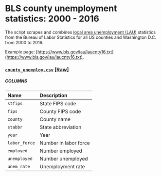 # BLS county unemployment statistics: 2000 - 2016

The script scrapes and
combines [local area unemployment (LAU)](https://www.bls.gov/lau/)
statistics from the Bureau of Labor Statistics for all US counties and
Washington D.C. from 2000 to 2016.

Example
page:
[https://www.bls.gov/lau/laucnty16.txt](https://www.bls.gov/lau/laucnty16.txt).

### [`county_unemploy.csv`](https://github.com/btskinner/county\_unemploy/blob/master/county\_unemploy.csv) [[Raw]](https://raw.githubusercontent.com/btskinner/county\_unemploy/master/county\_unemploy.csv)

##### COLUMNS

| Name | Description|
|:-----|:-----------|
|`stfips`|State FIPS code|
|`fips`|County FIPS code|
|`county`|County name|
|`stabbr`|State abbreviation|
|`year`|Year|
|`labor_force`|Number in labor force|
|`employed `|Number employed|
|`unemployed`|Number unemployed|
|`unem_rate`|Unemployment rate|

